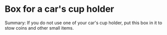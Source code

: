 # Box for a car's cup holder

Summary: If you do not use one of your car's cup holder, put this box in it to stow coins and other small items.
